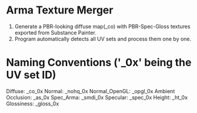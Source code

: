 # Arma Texture Merger
1. Generate a PBR-looking diffuse map(_co) with PBR-Spec-Gloss textures exported from Substance Painter.
2. Program automatically detects all UV sets and process them one by one.

# Naming Conventions ('_0x' being the UV set ID)
Diffuse:              _co_0x
Normal:               _nohq_0x
Normal_OpenGL:        _opgl_0x
Ambient Occlusion:    _as_0x
Spec_Arma:            _smdi_0x
Specular:             _spec_0x
Height:               _ht_0x
Glossiness:           _gloss_0x
